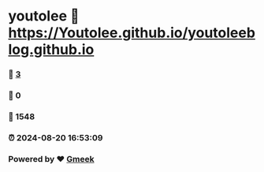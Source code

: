 # youtolee :link: https://Youtolee.github.io/youtoleeblog.github.io 
### :page_facing_up: [3](https://Youtolee.github.io/youtoleeblog.github.io/tag.html) 
### :speech_balloon: 0 
### :hibiscus: 1548 
### :alarm_clock: 2024-08-20 16:53:09 
### Powered by :heart: [Gmeek](https://github.com/Meekdai/Gmeek)
